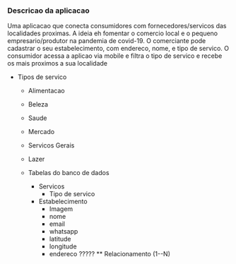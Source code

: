 ### Descricao da aplicacao

Uma aplicacao que conecta consumidores com fornecedores/servicos das localidades proximas. A ideia eh fomentar o comercio local e o pequeno empresario/produtor na pandemia de covid-19.
O comerciante pode cadastrar o seu estabelecimento, com endereco, nome, e tipo de servico. O consumidor acessa a aplicao via mobile e filtra o tipo de servico e recebe os mais proximos a sua localidade

- Tipos de servico

  - Alimentacao
  - Beleza
  - Saude
  - Mercado
  - Servicos Gerais
  - Lazer

  - Tabelas do banco de dados
    - Servicos
      - Tipo de servico
    - Estabelecimento
      - Imagem
      - nome
      - email
      - whatsapp
      - latitude
      - longitude
      - endereco ?????
        \*\* Relacionamento (1--N)
